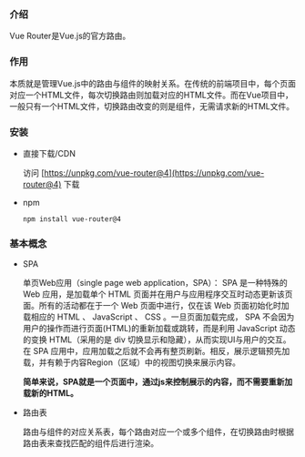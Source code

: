 ### 介绍
Vue Router是Vue.js的官方路由。
### 作用
本质就是管理Vue.js中的路由与组件的映射关系。在传统的前端项目中，每个页面对应一个HTML文件，每次切换路由则加载对应的HTML文件。而在Vue项目中，一般只有一个HTML文件，切换路由改变的则是组件，无需请求新的HTML文件。
### 安装
- 直接下载/CDN

  访问 [https://unpkg.com/vue-router@4](https://unpkg.com/vue-router@4) 下载

- npm

  `npm install vue-router@4`

### 基本概念

- SPA

  单页Web应用（single page web application，SPA）： SPA 是一种特殊的 Web 应用，是加载单个 HTML 页面并在用户与应用程序交互时动态更新该页面。所有的活动都在于一个 Web 页面中进行，仅在该 Web 页面初始化时加载相应的 HTML 、 JavaScript 、 CSS 。一旦页面加载完成， SPA 不会因为用户的操作而进行页面(HTML)的重新加载或跳转，而是利用 JavaScript 动态的变换 HTML（采用的是 div 切换显示和隐藏），从而实现UI与用户的交互。在 SPA 应用中，应用加载之后就不会再有整页刷新。相反，展示逻辑预先加载，并有赖于内容Region（区域）中的视图切换来展示内容。

  **简单来说，SPA就是一个页面中，通过js来控制展示的内容，而不需要重新加载新的HTML。**

- 路由表

  路由与组件的对应关系表，每个路由对应一个或多个组件，在切换路由时根据路由表来查找匹配的组件后进行渲染。